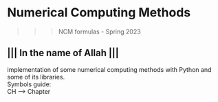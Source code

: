 # Numerical Computing Methods
>>> NCM formulas - Spring 2023

||| In the name of Allah |||
----------------------------
implementation of some numerical computing methods with Python and some of its libraries. <br />
Symbols guide: <br />
    CH --> Chapter
